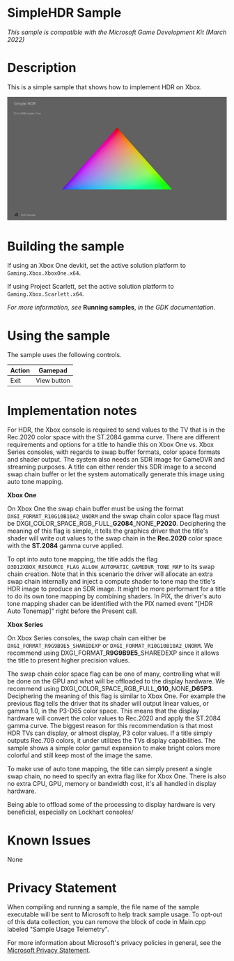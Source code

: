 # SimpleHDR Sample

*This sample is compatible with the Microsoft Game Development Kit
(March 2022)*

# Description

This is a simple sample that shows how to implement HDR on Xbox.

![Shape Description automatically generated](./media/image1.png)

# Building the sample

If using an Xbox One devkit, set the active solution platform to `Gaming.Xbox.XboxOne.x64`.

If using Project Scarlett, set the active solution platform to `Gaming.Xbox.Scarlett.x64`.

*For more information, see* __Running samples__, *in the GDK documentation.*

# Using the sample

The sample uses the following controls.

| Action                                         |  Gamepad             |
|------------------------------------------------|---------------------|
| Exit                                           |  View button         |

# Implementation notes

For HDR, the Xbox console is required to send values to the TV that is
in the Rec.2020 color space with the ST.2084 gamma curve. There are
different requirements and options for a title to handle this on Xbox
One vs. Xbox Series consoles, with regards to swap buffer formats, color
space formats and shader output. The system also needs an SDR image for
GameDVR and streaming purposes. A title can either render this SDR image
to a second swap chain buffer or let the system automatically generate
this image using auto tone mapping.

**Xbox One**

On Xbox One the swap chain buffer must be using the format
`DXGI_FORMAT_R10G10B10A2_UNORM` and the swap chain color space flag must
be DXGI_COLOR_SPACE_RGB_FULL\_**G2084**\_NONE\_**P2020**. Deciphering
the meaning of this flag is simple, it tells the graphics driver that
the title's shader will write out values to the swap chain in the
**Rec.2020** color space with the **ST.2084** gamma curve applied.

To opt into auto tone mapping, the title adds the flag
`D3D12XBOX_RESOURCE_FLAG_ALLOW_AUTOMATIC_GAMEDVR_TONE_MAP` to its swap
chain creation. Note that in this scenario the driver will allocate an
extra swap chain internally and inject a compute shader to tone map the
title's HDR image to produce an SDR image. It might be more performant
for a title to do its own tone mapping by combining shaders. In PIX, the
driver's auto tone mapping shader can be identified with the PIX named
event "\[HDR Auto Tonemap\]" right before the Present call.

**Xbox Series**

On Xbox Series consoles, the swap chain can either be
`DXGI_FORMAT_R9G9B9E5_SHAREDEXP` or `DXGI_FORMAT_R10G10B10A2_UNORM`. We
recommend using DXGI_FORMAT\_**R9G9B9E5**\_SHAREDEXP since it allows the
title to present higher precision values.

The swap chain color space flag can be one of many, controlling what
will be done on the GPU and what will be offloaded to the display
hardware. We recommend using
DXGI_COLOR_SPACE_RGB_FULL\_**G10**\_NONE\_**D65P3**. Deciphering the
meaning of this flag is similar to Xbox One. For example the previous
flag tells the driver that its shader will output linear values, or
gamma 1.0, in the P3-D65 color space. This means that the display
hardware will convert the color values to Rec.2020 and apply the ST.2084
gamma curve. The biggest reason for this recommendation is that most HDR
TVs can display, or almost display, P3 color values. If a title simply
outputs Rec.709 colors, it under utilizes the TVs display capabilities.
The sample shows a simple color gamut expansion to make bright colors
more colorful and still keep most of the image the same.

To make use of auto tone mapping, the title can simply present a single
swap chain, no need to specify an extra flag like for Xbox One. There is
also no extra CPU, GPU, memory or bandwidth cost, it's all handled in
display hardware.

Being able to offload some of the processing to display hardware is very
beneficial, especially on Lockhart consoles/

# Known Issues

None

# Privacy Statement

When compiling and running a sample, the file name of the sample
executable will be sent to Microsoft to help track sample usage. To
opt-out of this data collection, you can remove the block of code in
Main.cpp labeled "Sample Usage Telemetry".

For more information about Microsoft's privacy policies in general, see
the [Microsoft Privacy
Statement](https://privacy.microsoft.com/en-us/privacystatement/).
